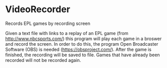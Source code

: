 # VideoRecorder
Records EPL games by recording screen

Given a text file with links to a replay of an EPL game (from http://www.nbcsports.com/) this program will play each game in a broswer and record the screen. In order to do this, the program Open Broadcaster Software (OBS) is needed (https://obsproject.com/). After the game is finished, the recording will be saved to file. Games that have already been recorded will not be recorded again.
